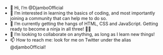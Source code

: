- 👋 Hi, I’m @DjamboOfficial
- 👀 I’m interested in learning the basics of coding, and most importantly joining a community that can help me to do so.
- 🌱 I’m currently getting the hangs of HTML, CSS and JavaScript. Getting ready to become a ninja in all three! 🐱‍💻
- 💞️ I’m looking to collaborate on anything, as long as I learn new things!
- 📫 How to reach me: look for me on Twitter under the alias @djamboOfficial!

<!---
DjamboOfficial/DjamboOfficial is a ✨ special ✨ repository because its `README.md` (this file) appears on your GitHub profile.
You can click the Preview link to take a look at your changes.
--->
